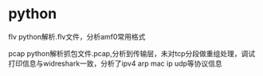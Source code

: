 # python
flv
python解析.flv文件，分析amf0常用格式

pcap
python解析抓包文件.pcap,分析到传输层，未对tcp分段做重组处理，调试打印信息与widreshark一致，分析了ipv4 arp mac ip udp等协议信息
